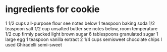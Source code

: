 # ingredients for cookie

1 1/2 cups all-purpose flour see notes below
1 teaspoon baking soda
1/2 teaspoon salt
1/2 cup unsalted butter see notes below, room temperature
1/2 cup firmly packed light brown sugar
6 tablespoons granulated sugar
1 large egg
1 teaspoon vanilla extract
2 1/4 cups semisweet chocolate chips I used Ghiradelli semi-sweet
